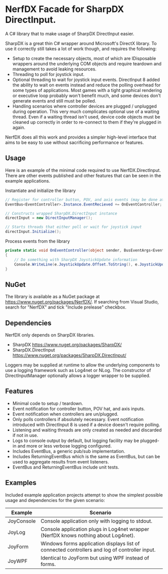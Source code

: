 # NerfDX Facade for SharpDX DirectInput. 

A C# library that to make usage of SharpDX DirectInput easier.

SharpDX is a great thin C# wrapper around Microsoft's DirectX library. To use it correctly still takes a lot of work though, and requires the following:

* Setup to create the necessary objects, most of which are IDisposable wrappers around the underlying COM objects and require teardown and management to avoid leaking resources.
* Threading to poll for joystick input.
* Optional threading to wait for joystick input events. DirectInput 8 added the ability to wait on events instead and reduce the polling overhead for some types of applications. Most games with a tight graphical rendering or executive loop probably won't benefit much, and some devices don't generate events and still must be polled.
* Handling scenarios where controller devices are plugged / unplugged during operation. This very much complicates optional use of a waiting thread. Even if a waiting thread isn't used, device code objects must be cleaned up correctly in order to re-connect to them if they're plugged in again.

NerfDX does all this work and provides a simpler high-level interface that aims to be easy to use without sacrificing performance or features.

## Usage

Here is an example of the minimal code required to use NerfDX.DirectInput. There are other events published and other features that can be seen in the example applications.

Instantiate and initialize the library
```c#
// Register for controller button, POV, and axis events (may be done at any time)
EventBus<EventController>.Instance.EventRecieved += OnEventController;

// Constructs wrapped SharpDX.DirectInput instance 
directInput = new DirectInputManager();

// Starts threads that either poll or wait for joystick input 
directInput.Initialize();
```

Process events from the library
```c#
private static void OnEventController(object sender, BusEventArgs<EventController> e)
{
    // Do something with SharpDX JoystickUpdate information
    Console.WriteLine(e.JoystickUpdate.Offset.ToString(), e.JoystickUpdate.Value);
}
```

## NuGet

The library is available as a NuGet package at https://www.nuget.org/packages/NerfDX/. If searching from Visual Studio, search for "NerfDX" and tick "Include prelease" checkbox.

## Dependencies

NerfDX only depends on SharpDX libraries.

* SharpDX https://www.nuget.org/packages/SharpDX/
* SharpDX.DirectInput https://www.nuget.org/packages/SharpDX.DirectInput/

Loggers may be supplied at runtime to allow the underlying components to use a logging framework such as Log4net or NLog. The constructor of DirectInputManager optionally allows a logger wrapper to be supplied.

## Features

* Minimal code to setup / teardown.
* Event notification for controller button, POV hat, and axis inputs.
* Event notification when controllers are un/plugged.
* Only polls controllers if absolutely necessary. Event notification introduced with DirectInput 8 is used if a device doesn't require polling.
* Listening and waiting threads are only created as needed and discarded if not in use.
* Logs to console output by default, but logging facility may be plugged-in and more or less verbose logging configured.
* Includes EventBus, a generic pub/sub implementation.
* Includes ReturningEventBus which is the same as EventBus, but can be used to aggregate results from event listeners.
* EventBus and ReturningEventBus include unit tests.

## Examples

Included example application projects attempt to show the simplest possible usage and dependencies for the given scenario:

Example      | Scenario
------------ | -------------
JoyConsole   | Console application only with logging to stdout.
JoyLog       | Console application plugs in Log4net wrapper (NerfDX knows nothing about Log4net).
JoyForm      | Windows forms application displays list of connected controllers and log of controller input.
JoyWPF       | Identical to JoyForm but using WPF instead of forms.
